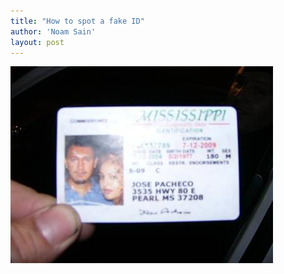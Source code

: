 ```yaml
---
title: "How to spot a fake ID"
author: 'Noam Sain'
layout: post
---
```


![fake ID](/assets/2013/2013-04-20100506.jpg)
